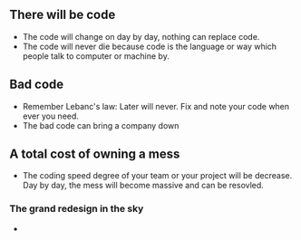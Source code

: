 ## There will be code
* The code will change on day by day, nothing can replace code.
* The code will never die because code is the language or way which people talk to computer or machine by.
## Bad code
* Remember Lebanc's law: Later will never. Fix and note your code when ever you need.
* The bad code can bring a company down
## A total cost of owning a mess
* The coding speed degree of your team or your project will be decrease. Day by day, the mess will become massive and can be resovled.
### The grand redesign in the sky
*
